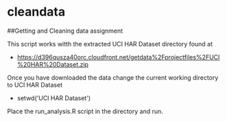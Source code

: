 # cleandata
##Getting and Cleaning data assignment

This script works witth the extracted UCI HAR Dataset directory found at
- https://d396qusza40orc.cloudfront.net/getdata%2Fprojectfiles%2FUCI%20HAR%20Dataset.zip

Once you have downloaded the data change the current working directory to UCI HAR Dataset
- setwd('UCI HAR Dataset')

Place the run_analysis.R script in the directory and run.


